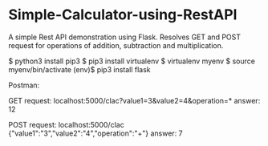 # Simple-Calculator-using-RestAPI
A simple Rest API demonstration using Flask. Resolves GET and POST request for operations of addition, subtraction and multiplication.

$ python3 install pip3
$ pip3 install virtualenv
$ virtualenv myenv
$ source myenv/bin/activate
(env)$ pip3 install flask

Postman:

GET request:
localhost:5000/clac?value1=3&value2=4&operation=*
answer: 12

POST request:
localhost:5000/clac
{"value1":"3","value2":"4","operation":"+"}
answer: 7
